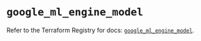# `google_ml_engine_model`

Refer to the Terraform Registry for docs: [`google_ml_engine_model`](https://registry.terraform.io/providers/hashicorp/google/6.49.1/docs/resources/ml_engine_model).
